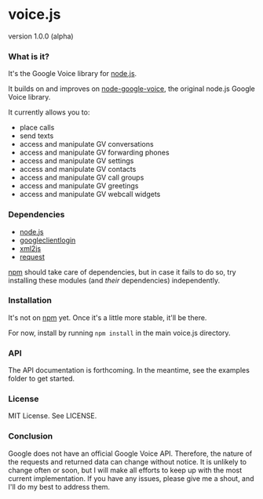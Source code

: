 voice.js 
========
version 1.0.0 (alpha)


### What is it?
It's the Google Voice library for [node.js](http://nodejs.org/).

It builds on and improves on [node-google-voice](https://github.com/amper5and/node-google-voice), the original node.js Google Voice library.

It currently allows you to:

* place calls
* send texts
* access and manipulate GV conversations
* access and manipulate GV forwarding phones
* access and manipulate GV settings
* access and manipulate GV contacts
* access and manipulate GV call groups
* access and manipulate GV greetings
* access and manipulate GV webcall widgets

### Dependencies

* [node.js](http://nodejs.org) 
* [googleclientlogin](https://github.com/Ajnasz/GoogleClientLogin)
* [xml2js](https://github.com/Leonidas-from-XIV/node-xml2js)
* [request](https://github.com/mikeal/request)

[npm](https://github.com/isaacs/npm) should take care of dependencies, but in case it fails to do so, try installing these modules (and *their* dependencies) independently.

### Installation
It's not on [npm](https://npmjs.org) yet. Once it's a little more stable, it'll be there.

For now, install by running `npm install` in the main voice.js directory. 

### API
The API documentation is forthcoming. In the meantime, see the examples folder to get started.

### License
MIT License. See LICENSE.

### Conclusion
Google does not have an official Google Voice API. Therefore, the nature of the requests and returned data can change without notice. It is unlikely to change often or soon, but I will make all efforts to keep up with the most current implementation. If you have any issues, please give me a shout, and I'll do my best to address them.